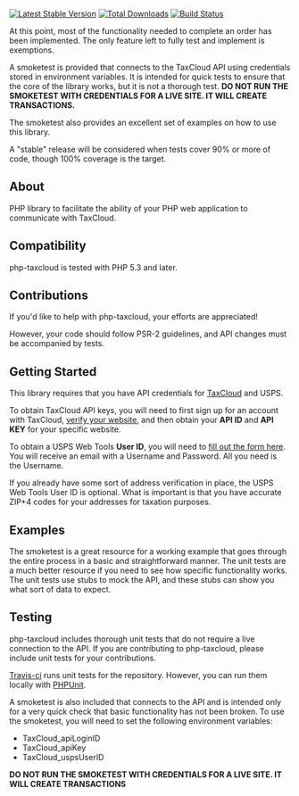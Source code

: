 [![Latest Stable Version](https://poser.pugx.org/vmdoh/php-taxcloud/v/stable.png)](https://packagist.org/packages/vmdoh/php-taxcloud)
[![Total Downloads](https://poser.pugx.org/vmdoh/php-taxcloud/downloads.png)](https://packagist.org/packages/vmdoh/php-taxcloud)
[![Build Status](https://travis-ci.org/VMdoh/php-taxcloud.png?branch=master)](https://travis-ci.org/VMdoh/php-taxcloud)

At this point, most of the functionality needed to complete an order has been
implemented. The only feature left to fully test and implement is exemptions.

A smoketest is provided that connects to the TaxCloud API using credentials
stored in environment variables. It is intended for quick tests to ensure that
the core of the library works, but it is not a thorough test. **DO NOT RUN THE
SMOKETEST WITH CREDENTIALS FOR A LIVE SITE. IT WILL CREATE TRANSACTIONS.**

The smoketest also provides an excellent set of examples on how to use this
library.

A "stable" release will be considered when tests cover 90% or more of code,
though 100% coverage is the target.

About
----------------
PHP library to facilitate the ability of your PHP web application to
communicate with TaxCloud.

Compatibility
----------------
php-taxcloud is tested with PHP 5.3 and later.

Contributions
----------------
If you'd like to help with php-taxcloud, your efforts are appreciated!

However, your code should follow PSR-2 guidelines, and API changes must be
accompanied by tests.

Getting Started
----------------
This library requires that you have API credentials for [TaxCloud](https://taxcloud.net) and USPS.

To obtain TaxCloud API keys, you will need to first sign up for an account
with TaxCloud, [verify your website](https://taxcloud.net/account/websites/), and then obtain your **API ID** and **API KEY**
for your specific website.

To obtain a USPS Web Tools **User ID**, you will need to [fill out the form here](https://secure.shippingapis.com/registration/).
You will receive an email with a Username and Password. All you need is the
Username.

If you already have some sort of address verification in place, the USPS Web
Tools User ID is optional. What is important is that you have accurate ZIP+4
codes for your addresses for taxation purposes.

Examples
----------------
The smoketest is a great resource for a working example that goes through the
entire process in a basic and straightforward manner. The unit tests are a much
better resource if you need to see how specific functionality works. The unit
tests use stubs to mock the API, and these stubs can show you what sort of data
to expect.

Testing
----------------
php-taxcloud includes thorough unit tests that do not require a live connection
to the API. If you are contributing to php-taxcloud, please include unit tests
for your contributions.

[Travis-ci](https://travis-ci.org/VMdoh/php-taxcloud) runs unit tests for the repository. However, you can run them locally
with [PHPUnit](http://phpunit.de/manual/current/en/index.html).

A smoketest is also included that connects to the API and is intended only for
a very quick check that basic functionality has not been broken. To use the
smoketest, you will need to set the following environment variables:
* TaxCloud_apiLoginID
* TaxCloud_apiKey
* TaxCloud_uspsUserID

**DO NOT RUN THE SMOKETEST WITH CREDENTIALS FOR A LIVE SITE. IT WILL CREATE
TRANSACTIONS**
